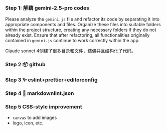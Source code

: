 ### Step 1: 解藕 gemini-2.5-pro codes

Please analyze the `gemini.js` file and refactor its code by separating it into appropriate
components and files. Organize these files into suitable folders within the project structure,
creating any necessary folders if they do not already exist. Ensure that after refactoring, all
functionalities originally contained in `gemini.js` continue to work correctly within the app.

Claude sonnet 4创建了很多目录和文件，结偶并且结构化了代码。

### Step 2 📦 github

### Step 3 ✨ eslint+prettier+editorconfig

### Step 4 📝 markdownlint.json

### Step 5 CSS-style improvement

- `canvas` to add images
- logo, icon, etc.
